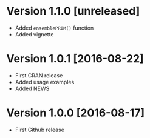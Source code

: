 # Version 1.1.0 [unreleased]
* Added `ensemblePRIM()` function
* Added vignette

# Version 1.0.1 [2016-08-22]
* First CRAN release
* Added usage examples
* Added NEWS

# Version 1.0.0 [2016-08-17]
* First Github release

